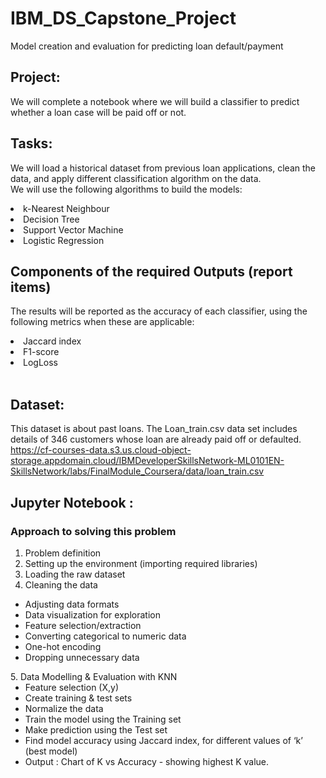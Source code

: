 # IBM_DS_Capstone_Project
Model creation and evaluation for predicting loan default/payment

## Project:
We will complete a notebook where we will build a classifier to predict whether a loan case will be paid off or not.<br>

## Tasks:
We will load a historical dataset from previous loan applications, clean the data, and apply different classification algorithm on the data. <br>
We will use the following algorithms to build the models:<br>
<li> k-Nearest Neighbour
<li> Decision Tree
<li> Support Vector Machine
<li> Logistic Regression <br>

## Components of the required Outputs (report items)
The results will be reported as the accuracy of each classifier, using the following metrics when these are applicable:<br>
<li> Jaccard index
<li> F1-score
<li> LogLoss<br><br>

## Dataset: 
This dataset is about past loans. The Loan_train.csv data set includes details of 346 customers whose loan are already paid off or defaulted.<br>
https://cf-courses-data.s3.us.cloud-object-storage.appdomain.cloud/IBMDeveloperSkillsNetwork-ML0101EN-SkillsNetwork/labs/FinalModule_Coursera/data/loan_train.csv

## Jupyter Notebook :
### Approach to solving this problem
1.	Problem definition
2.	Setting up the environment (importing required libraries)
3.	Loading the raw dataset
4.	Cleaning the data
<ul> <li>Adjusting data formats <li>
        Data visualization for exploration <li>
        Feature selection/extraction <li>
        Converting categorical to numeric data <li>
        One-hot encoding <li>
        Dropping unnecessary data </ul>
5.	Data Modelling & Evaluation with KNN
<ul> <li> Feature selection (X,y) <li>
          Create training & test sets <li>
          Normalize the data <li>
          Train the model using the Training set <li>
          Make prediction using the Test set <li>
          Find model accuracy using Jaccard index, for different values of ‘k’  (best model) <li>
          Output : Chart of K vs Accuracy - showing highest K value. </ul>

